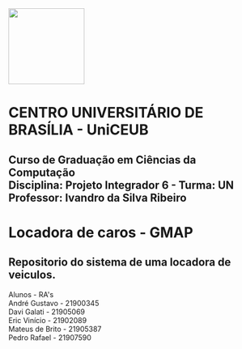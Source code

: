 <div align="left">
<img src="https://user-images.githubusercontent.com/58218137/130082979-2df16255-3144-4a6e-94d2-9f84fdbfafec.png" width="150px"/>
</div>
<h1>CENTRO UNIVERSITÁRIO DE BRASÍLIA - UniCEUB<br></h1>
<h2>Curso de Graduação em Ciências da Computação<br>
Disciplina: Projeto Integrador 6 - Turma: UN<br>
Professor: Ivandro da Silva Ribeiro<br></h2>


<h1>Locadora de caros - GMAP</h1>
 
 <h2>Repositorio do sistema de uma locadora de veiculos.</h2>

 Alunos           - RA's<br>
 André Gustavo    - 21900345<br>
 Davi Galati      - 21905069<br>
 Eric Vinício     - 21902089<br>
 Mateus de Brito  - 21905387<br>
 Pedro Rafael     - 21907590
